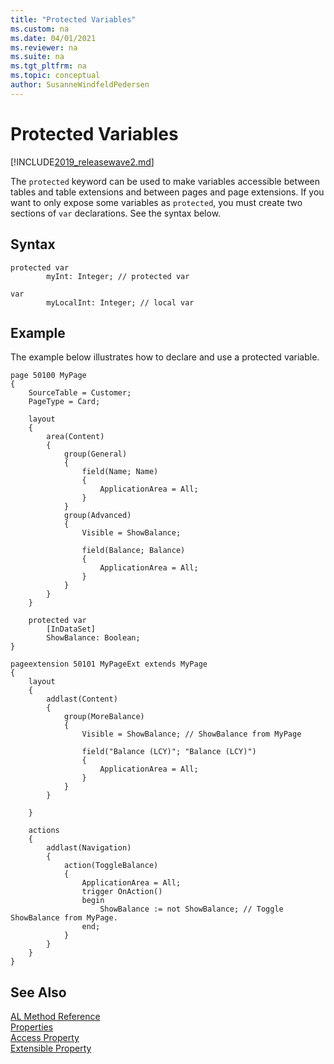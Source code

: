 ```yaml
---
title: "Protected Variables"
ms.custom: na
ms.date: 04/01/2021
ms.reviewer: na
ms.suite: na
ms.tgt_pltfrm: na
ms.topic: conceptual
author: SusanneWindfeldPedersen
---
```


# Protected Variables

[!INCLUDE[2019_releasewave2.md](../includes/2019_releasewave2.md)]

The `protected` keyword can be used to make variables accessible between tables and table extensions and between pages and page extensions. If you want to only expose some variables as `protected`, you must create two sections of `var` declarations. See the syntax below.

## Syntax
```AL
protected var
        myInt: Integer; // protected var

var
        myLocalInt: Integer; // local var
```

## Example
The example below illustrates how to declare and use a protected variable.

```AL
page 50100 MyPage
{
    SourceTable = Customer;
    PageType = Card;

    layout
    {
        area(Content)
        {
            group(General)
            {
                field(Name; Name)
                {
                    ApplicationArea = All;
                }
            }
            group(Advanced)
            {
                Visible = ShowBalance;

                field(Balance; Balance)
                {
                    ApplicationArea = All;
                }
            }
        }
    }

    protected var
        [InDataSet]
        ShowBalance: Boolean;
}

pageextension 50101 MyPageExt extends MyPage
{
    layout
    {
        addlast(Content)
        {
            group(MoreBalance)
            {
                Visible = ShowBalance; // ShowBalance from MyPage

                field("Balance (LCY)"; "Balance (LCY)")
                {
                    ApplicationArea = All;
                }
            }
        }

    }

    actions
    {
        addlast(Navigation)
        {
            action(ToggleBalance)
            {
                ApplicationArea = All;
                trigger OnAction()
                begin
                    ShowBalance := not ShowBalance; // Toggle ShowBalance from MyPage.
                end;
            }
        }
    }
}
```

## See Also  
[AL Method Reference](./methods-auto/library.md)   
[Properties](properties/devenv-properties.md)  
[Access Property](properties/devenv-access-property.md)  
[Extensible Property](properties/devenv-extensible-property.md)